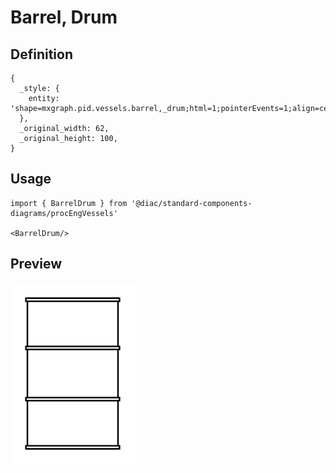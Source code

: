 # Barrel, Drum

## Definition

```
{
  _style: { 
    entity: 'shape=mxgraph.pid.vessels.barrel,_drum;html=1;pointerEvents=1;align=center;verticalLabelPosition=bottom;verticalAlign=top;dashed=0;',
  },
  _original_width: 62,
  _original_height: 100,
}
```

## Usage

```
import { BarrelDrum } from '@diac/standard-components-diagrams/procEngVessels'

<BarrelDrum/>
```

## Preview

<img src="./barrel-drum.png" width="200"/>
